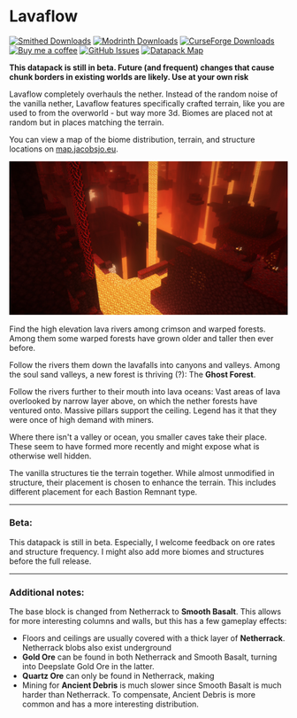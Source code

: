 Lavaflow
========
[![Smithed Downloads](https://img.shields.io/badge/dynamic/json?url=https%3A%2F%2Fapi.smithed.dev%2Fv2%2Fpacks%2Flavaflow%2Fmeta&query=stats.downloads.total&style=flat-square&label=Smithed)](https://smithed.net/packs/lavaflow)
[![Modrinth Downloads](https://img.shields.io/modrinth/dt/lavaflow?style=flat-square&logo=modrinth&label=modrinth)](https://modrinth.com/datapack/lavaflow)
[![CurseForge Downloads](https://img.shields.io/curseforge/dt/1158600?style=flat-square&logo=curseforge&label=CurseForge)](https://www.curseforge.com/minecraft/mc-mods/lavaflow)
[![Buy me a coffee](https://shields.io/badge/ko--fi-Buy_me_a_coffee-ff5f5f?logo=ko-fi&style=flat-square)](https://ko-fi.com/jacobsjo)
[![GitHub Issues](https://img.shields.io/github/issues/jacobsjo/lavaflow?style=flat-square&logo=github)](https://github.com/jacobsjo/lavaflow/issues)
[![Datapack Map](https://img.shields.io/badge/Datapack%20Map-Open-%23004d72?style=flat-square)](https://map.jacobsjo.eu/?datapacks=modrinth:lavaflow&dimension=minecraft:the_nether)

**This datapack is still in beta. Future (and frequent) changes that cause chunk borders in existing worlds are likely. Use at your own risk**

Lavaflow completely overhauls the nether.
Instead of the random noise of the vanilla nether, Lavaflow features specifically crafted terrain, like you are used to from the overworld - but way more 3d.
Biomes are placed not at random but in places matching the terrain.

You can view a map of the biome distribution, terrain, and structure locations on [map.jacobsjo.eu](https://map.jacobsjo.eu/?datapacks=modrinth:lavaflow&dimension=minecraft:the_nether).

![A view down to a nether fortress. In the forground is a lava river at higher elevations.](https://raw.githubusercontent.com/jacobsjo/lavaflow/main/gallery/02_lavafall_from_top.jpg)

Find the high elevation lava rivers among crimson and warped forests. Among them some warped forests have grown older and taller then ever before.

Follow the rivers them down the lavafalls into canyons and valleys.
Among the soul sand valleys, a new forest is thriving (?): The **Ghost Forest**.

Follow the rivers further to their mouth into lava oceans: Vast areas of lava overlooked by narrow layer above, on which the nether forests have ventured onto. Massive pillars support the ceiling. Legend has it that they were once of high demand with miners.

Where there isn't a valley or ocean, you smaller caves take their place.
These seem to have formed more recently and might expose what is otherwise well hidden.

The vanilla structures tie the terrain together. While almost unmodified in structure, their placement is chosen to enhance the terrain. This includes different placement for each Bastion Remnant type.

-----------------
### Beta:
This datapack is still in beta. Especially, I welcome feedback on ore rates and structure frequency. I might also add more biomes and structures before the full release.

-----------------
### Additional notes:
The base block is changed from Netherrack to **Smooth Basalt**. This allows for more interesting columns and walls, but this has a few gameplay effects:
- Floors and ceilings are usually covered with a thick layer of **Netherrack**. Netherrack blobs also exist underground
- **Gold Ore** can be found in both Netherrack and Smooth Basalt, turning into Deepslate Gold Ore in the latter.
- **Quartz Ore** can only be found in Netherrack, making 
- Mining for **Ancient Debris** is much slower since Smooth Basalt is much harder than Netherrack. To compensate, Ancient Debris is more common and has a more interesting distribution.

